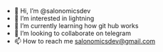 - 👋 Hi, I’m @salonomicsdev
- 👀 I’m interested in lightning
- 🌱 I’m currently learning how git hub works
- 💞️ I’m looking to collaborate on telegram
- 📫 How to reach me salonomicsdev@gmail.com
<!---
salonomicsdev/salonomicsdev is a ✨ special ✨ repository because its `README.md` (this file) appears on your GitHub profile.
You can click the Preview link to take a look at your changes.
--->
